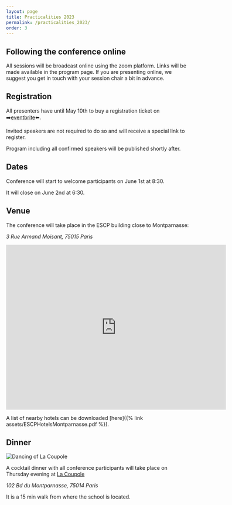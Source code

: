```yaml
---
layout: page
title: Practicalities 2023
permalink: /practicalities_2023/
order: 3
---
```


## Following the conference online

All sessions will be broadcast online using the zoom platform. Links will be made available in the program page. If you are presenting online, we suggest you get in touch with your session chair a bit in advance.

## Registration

All presenters have until May 10th to buy a registration ticket on ➡️[eventbrite](https://www.eventbrite.com/e/t2m-conference-paris-tickets-625202807427)⬅️.

Invited speakers are not required to do so and will receive a special link to register.

Program including all confirmed speakers will be published shortly after.

## Dates

Conference will start to welcome participants on June 1st at 8:30.

It will close on June 2nd at 6:30.


## Venue

The conference will take place in the ESCP building close to Montparnasse:

*3 Rue Armand Moisant, 75015 Paris*




<iframe src="https://www.google.com/maps/embed?pb=!1m18!1m12!1m3!1d2625.822156632339!2d2.314878176015093!3d48.84253087132997!2m3!1f0!2f0!3f0!3m2!1i1024!2i768!4f13.1!3m3!1m2!1s0x47e670339b680e2f%3A0x52e665ec20f7585e!2sESCP%20Business%20School%20Paris%20Campus%20%2F%20Montparnasse!5e0!3m2!1sfr!2sfr!4v1682628667982!5m2!1sfr!2sfr" width="600" height="450" style="border:0;" allowfullscreen="" loading="lazy" referrerpolicy="no-referrer-when-downgrade"></iframe>

A list of nearby hotels can be downloaded [here]({% link assets/ESCPHotelsMontparnasse.pdf %}).

## Dinner

![Dancing of La Coupole](assets/../../assets/img/coupole.jpg)

A cocktail dinner with all conference participants will take place on Thursday evening at [La Coupole](https://www.lacoupole-paris.com/)

*102 Bd du Montparnasse, 75014 Paris*

It is a 15 min walk from where the school is located.
